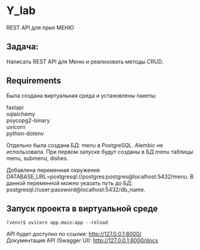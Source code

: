 # Y_lab
REST API для прил МЕНЮ

## Задача:
Написать REST API для Меню и реализовать методы CRUD.

## Requirements
Была создана виртуальная среда и установлены пакеты:
 
fastapi   
sqlalchemy     
psycopg2-binary    
uvicorn   
python-dotenv      


Отдельно была создана БД: menu в PostgreSQL. Alembic не использовала.
При первом запуске будут созданы в БД menu таблицы menu, submenu, dishes.

Добавлена переменная окружения DATABASE_URL=postgresql://postgres:postgres@localhost:5432/menu.
В данной переменной можно указать путь до БД: postgresql://user:password@localhost:5432/db_name.


## Запуск проекта в виртуальной среде

    (venv)$ uvicorn app.main:app --reload

API будет доступно по ссылке: http://127.0.0.1:8000/  
Документация API (Swagger UI): http://127.0.0.1:8000/docs
